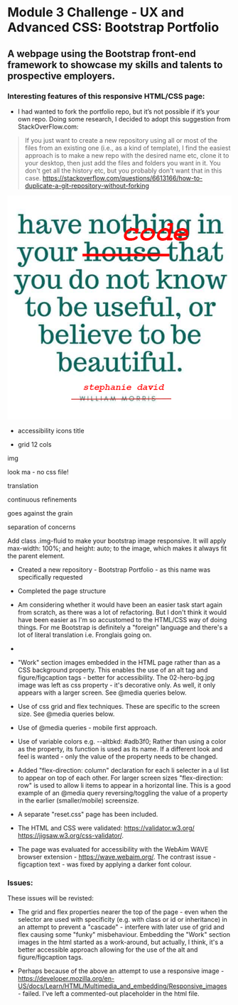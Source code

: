 # Module 3 Challenge - UX and Advanced CSS: Bootstrap Portfolio

## A webpage using the Bootstrap front-end framework to showcase my skills and talents to prospective employers.

### Interesting features of this responsive HTML/CSS page:

* I had wanted to fork the portfolio repo, but it’s not possible if it’s your own repo. Doing some research, I decided to adopt this suggestion from StackOverFlow.com:
> If you just want to create a new repository using all or most of the files from an existing one (i.e., as a kind of template), I find the easiest approach is to make a new repo with the desired name etc, clone it to your desktop, then just add the files and folders you want in it.
> You don't get all the history etc, but you probably don't want that in this case.
https://stackoverflow.com/questions/6613166/how-to-duplicate-a-git-repository-without-forking

![William Morris - Have nothing in your house/code that you do not know to be useful or believe to be beautiful](images/morris.png)



* accessibility icons title

* grid 12 cols

img

look ma - no css file!

translation 

continuous refinements

goes against the grain

separation of concerns

Add class .img-fluid to make your bootstrap image responsive. It will apply max-width: 100%; and height: auto; to the image, which makes it always fit the parent element. 

* Created a new repository - Bootstrap Portfolio - as this name was specifically requested
  
* Completed the page structure

* Am considering whether it would have been an easier task start again from scratch, as there was a lot of refactoring. But I don't think it would have been easier as I'm so accustomed to the HTML/CSS way of doing things. For me Bootstrap is definitely a "foreign" language and there's a lot of literal translation i.e. Fronglais going on. 
* 
* "Work" section images embedded in the HTML page rather than as a CSS background property. This enables the use of an alt tag and figure/figcaption tags - better for accessibility. The 02-hero-bg.jpg image was left as css property - it's decorative only. As well, it only appears with a larger screen. See @media queries below.

* Use of css grid and flex techniques. These are specific to the screen size.  See @media queries below.

* Use of @media queries - mobile first approach.

* Use of variable colors e.g. --altbkd: #adb3f0; Rather than using a color as the property, its function is used as its name. If a different look and feel is wanted - only the value of the property needs to be changed.

* Added "flex-direction: column" declaration for each li selecter in a ul list to appear on top of each other. For larger screen sizes "flex-direction: row" is used to allow li items to appear in a horizontal line. This is a good example of an @media query reversing/toggling the value of a property in the earlier (smaller/mobile) screensize.

* A separate "reset.css" page has been included.

* The HTML and CSS were validated: https://validator.w3.org/ https://jigsaw.w3.org/css-validator/.

* The page was evaluated for accessibility with the WebAim WAVE browser extension - https://wave.webaim.org/. The contrast issue - figcaption text - was fixed by applying a darker font colour.
  
### Issues:

These issues will be revisted:

* The grid and flex properties nearer the top of the page - even when the selector are used with specificity (e.g. with class or id or inheritance) in an attempt to prevent a "cascade" - interfere with later use of grid and flex causing some "funky" misbehaviour. Embedding the "Work" section images in the html started as a work-around, but actually, I think, it's a better accessible approach allowing for the use of the alt and figure/figcaption tags.
  
* Perhaps because of the above an attempt to use a responsive image - https://developer.mozilla.org/en-US/docs/Learn/HTML/Multimedia_and_embedding/Responsive_images - failed. I've left a commented-out placeholder in the html file.


